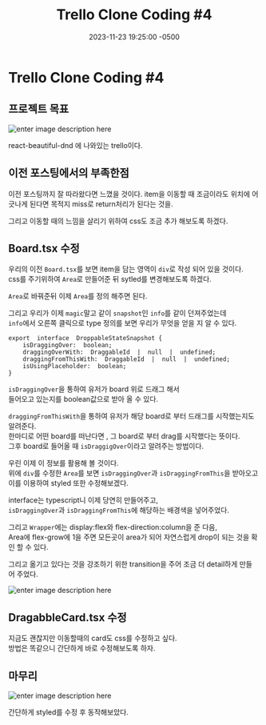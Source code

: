 ﻿---
layout: post
title:  "Trello Clone Coding #4"
date:   2023-11-23 19:25:00 -0500
excerpt: "snapshot을 이용하여 styled를 주도록 하자"
tags: trello
category : [ToyProject 개발일지]
---

# Trello Clone Coding #4

##  프로젝트 목표
![enter image description here](https://i.ibb.co/dgLFns0/53614150-efbed780-3c2c-11e9-9204-a5d2e746faca.gif)
  
 react-beautiful-dnd 에 나와있는 trello이다.

## 이전 포스팅에서의 부족한점
이전 포스팅까지 잘 따라왔다면 느꼈을 것이다. item을 이동할 때 조금이라도 위치에 어긋나게 된다면 목적지 miss로 return처리가 된다는 것을.<br>

그리고 이동할 때의 느낌을 살리기 위하여 css도 조금 추가 해보도록 하겠다.


##  Board.tsx  수정
우리의 이전 `Board.tsx`를 보면 item을 담는 영역이 `div`로 작성 되어 있을 것이다.<br> css를 주기위하여 `Area`로 만들어준 뒤 sytled를 변경해보도록 하겠다.

<script src="https://gist.github.com/Flen-E/fb7004ed0f9666cfc2a566ba23670362.js"></script>

`Area`로 바꿔준뒤 이제 `Area`를 정의 해주면 된다.

그리고 우리가 이제 `magic`말고 같이 `snapshot`인 `info`를 같이 던져주었는데<br> `info`에서 오른쪽 클릭으로 type 정의를 보면 우리가 무엇을 얻을 지 알 수 있다.

    export  interface  DroppableStateSnapshot {
	    isDraggingOver:  boolean;
	    draggingOverWith:  DraggableId  |  null  |  undefined;
	    draggingFromThisWith:  DraggableId  |  null  |  undefined;
	    isUsingPlaceholder:  boolean;
	}
`isDraggingOver`을 통하여 유저가 board 위로 드래그 해서 <br>들어오고 있는지를 boolean값으로 받아 올 수 있다.

`draggingFromThisWith`을 통하여 유저가 해당 board로 부터 드래그를 시작했는지도 알려준다. <br>한마디로 어떤 board를 떠난다면 , 그 board로 부터 drag를 시작했다는 뜻이다.<br> 그후 board로 들어올 때 `isDraggigOver`이라고 알려주는 방법이다.

우린 이제 이 정보를 활용해 볼 것이다.<br> 위에 `div`를 수정한 `Area`를 보면 `isDraggingOver`과 `isDraggingFromThis`을 받아오고<br> 이를 이용하여 styled 또한 수정해보겠다.

<script src="https://gist.github.com/Flen-E/73070152839108f629aa3a4e48feab5c.js"></script>

interface는 typescript니 이제 당연히 만들어주고,<br>
`isDraggingOver`과 `isDraggingFromThis`에 해당하는 배경색을 넣어주었다.

그리고 `Wrapper`에는 display:flex와 flex-direction:column을 준 다음,<br> Area에 flex-grow에 1을 주면 모든곳이 area가 되어 자연스럽게 drop이 되는 것을 확인 할 수 있다.

그리고 옮기고 있다는 것을 강조하기 위한 transition을 주어 조금 더 detail하게 만들 어 주었다.

![enter image description here](https://i.ibb.co/PwLTD4j/React-App-Microsoft-Edge-2023-11-27-17-35-53.gif)

## DragabbleCard.tsx 수정
지금도 괜찮지만 이동할때의 card도 css를 수정하고 싶다.<br>
방법은 똑같으니 간단하게 바로 수정해보도록 하자.

<script src="https://gist.github.com/Flen-E/5d15f7626c5e6f63dfd6d604c6e3d946.js"></script>


## 마무리

![enter image description here](https://i.ibb.co/f00Vn4m/React-App-Microsoft-Edge-2023-11-27-17-44-21.gif)

간단하게 styled를 수정 후 동작해보았다.
